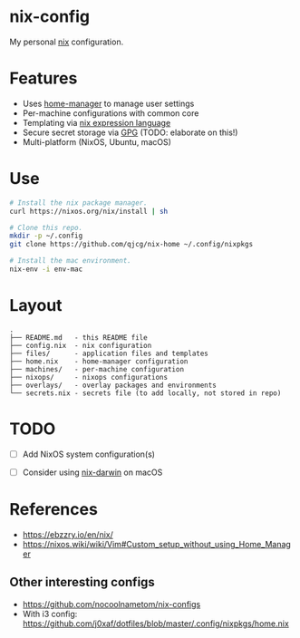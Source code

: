 # nix-config

My personal [nix] configuration.


# Features

- Uses [home-manager] to manage user settings
- Per-machine configurations with common core
- Templating via [nix expression language](https://nixos.org/nix/manual/#ch-expression-language)
- Secure secret storage via [GPG](https://gnupg.org) (TODO: elaborate on this!)
- Multi-platform (NixOS, Ubuntu, macOS)


# Use

```sh
# Install the nix package manager.
curl https://nixos.org/nix/install | sh

# Clone this repo.
mkdir -p ~/.config
git clone https://github.com/qjcg/nix-home ~/.config/nixpkgs

# Install the mac environment.
nix-env -i env-mac
```


# Layout

```
.
├── README.md   - this README file
├── config.nix  - nix configuration
├── files/      - application files and templates
├── home.nix    - home-manager configuration
├── machines/   - per-machine configuration
├── nixops/     - nixops configurations
├── overlays/   - overlay packages and environments
└── secrets.nix - secrets file (to add locally, not stored in repo)
```


# TODO

- [ ] Add NixOS system configuration(s)
- [ ] Consider using [nix-darwin] on macOS


# References
- <https://ebzzry.io/en/nix/>
- <https://nixos.wiki/wiki/Vim#Custom_setup_without_using_Home_Manager>

## Other interesting configs

- <https://github.com/nocoolnametom/nix-configs>
- With i3 config: <https://github.com/j0xaf/dotfiles/blob/master/.config/nixpkgs/home.nix>


[nix]: https://nixos.org/nix/
[home-manager]: https://github.com/rycee/home-manager
[nix-darwin]: https://github.com/LnL7/nix-darwin
